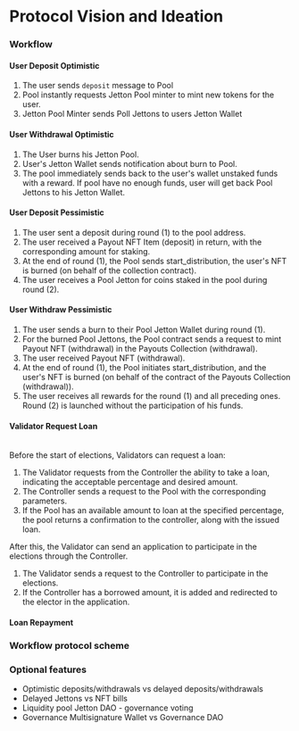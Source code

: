 # Protocol Vision and Ideation



### Workflow

#### User Deposit Optimistic

1. The user sends `deposit` message to Pool
2. Pool instantly requests Jetton Pool minter to mint new tokens for the user.
3. Jetton Pool Minter sends Poll Jettons to users Jetton Wallet

#### User Withdrawal Optimistic

1. The User burns his Jetton Pool.
2. User's Jetton Wallet sends notification about burn to Pool.
3. The pool immediately sends back to the user's wallet unstaked funds with a reward. If pool have no enough funds, user will get back Pool Jettons to his Jetton Wallet.



#### User Deposit Pessimistic

1. The user sent a deposit during round (1) to the pool address.
2. The user received a Payout NFT Item (deposit) in return, with the corresponding amount for staking.
3. At the end of round (1), the Pool sends start\_distribution, the user's NFT is burned (on behalf of the collection contract).
4. The user receives a Pool Jetton for coins staked in the pool during round (2).

#### User Withdraw Pessimistic

1. The user sends a burn to their Pool Jetton Wallet during round (1).
2. For the burned Pool Jettons, the Pool contract sends a request to mint Payout NFT (withdrawal) in the Payouts Collection (withdrawal).
3. The user received Payout NFT (withdrawal).
4. At the end of round (1), the Pool initiates start\_distribution, and the user's NFT is burned (on behalf of the contract of the Payouts Collection (withdrawal)).
5. The user receives all rewards for the round (1) and all preceding ones. Round (2) is launched without the participation of his funds.



#### Validator Request Loan

\
Before the start of elections, Validators can request a loan:

1. The Validator requests from the Controller the ability to take a loan, indicating the acceptable percentage and desired amount.
2. The Controller sends a request to the Pool with the corresponding parameters.
3. If the Pool has an available amount to loan at the specified percentage, the pool returns a confirmation to the controller, along with the issued loan.

After this, the Validator can send an application to participate in the elections through the Controller.

1. The Validator sends a request to the Controller to participate in the elections.
2. If the Controller has a borrowed amount, it is added and redirected to the elector in the application.



#### Loan Repayment

### Workflow protocol scheme&#x20;



### Optional features

* Optimistic deposits/withdrawals vs delayed deposits/withdrawals
* Delayed Jettons vs NFT bills
* Liquidity pool Jetton DAO - governance voting
* Governance Multisignature Wallet vs Governance DAO&#x20;

####
